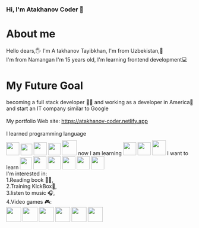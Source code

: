 ### Hi, I'm Atakhanov Coder 👋

<h1>About me</h1>
Hello dears,🖐 I'm A takhanov Tayibkhan, I'm from Uzbekistan,📍<br>
I'm from Namangan I'm 15 years old, I'm learning frontend development💻<br>
<h1>My Future Goal</h1>
becoming a full stack developer 👩‍💻 and working as a developer in America🧰<br>
and start an IT company similar to Google<br>
<br>
My portfolio Web site: <a href="https://atakhanov-coder.netlify.app/">https://atakhanov-coder.netlify.app</a>
<br>
<br>
I learned programming language<br>
<div style="display: inline-block;">
<img src="https://cdn-icons-png.flaticon.com/512/174/174854.png?w=360" width="35px">
<img src="https://static.cdnlogo.com/logos/c/18/css.svg" width="31px">
<img src="https://git-scm.com/images/logos/downloads/Git-Icon-1788C.png" width="35px">
<img src="https://cdn-icons-png.flaticon.com/512/25/25231.png" width="33px">
<img src="https://getbootstrap.com/docs/5.0/assets/brand/bootstrap-logo.svg" width="40px">
</div>
now I am learning
<div style="display: inline-block;">
  <img src="https://upload.wikimedia.org/wikipedia/commons/thumb/9/99/Unofficial_JavaScript_logo_2.svg/1024px-Unofficial_JavaScript_logo_2.svg.png" width="35px">
  <img src="https://upload.wikimedia.org/wikipedia/commons/thumb/9/95/Vue.js_Logo_2.svg/2367px-Vue.js_Logo_2.svg.png" width="35px">
  <img src="https://user-images.githubusercontent.com/7110136/29002857-9e802f08-7ab4-11e7-9c31-604b5d0d0c19.png" width="37px" height="40px" style="margin-top: 10px;">
</div>
I want to learn
<div style="display: inline-block;">
  <img src="https://upload.wikimedia.org/wikipedia/commons/thumb/9/96/Sass_Logo_Color.svg/1280px-Sass_Logo_Color.svg.png" width="32px">
  <img src="https://seeklogo.com/images/T/tailwind-css-logo-5AD4175897-seeklogo.com.png" width="35px">
  <img src="https://iconape.com/wp-content/png_logo_vector/typescript.png" width="35px">
  <img src="https://miro.medium.com/max/500/1*cPh7ujRIfcHAy4kW2ADGOw.png" width="35px">
  <img src="https://cdn.worldvectorlogo.com/logos/redux.svg" width="35px">
  <img src="https://cdn-icons-png.flaticon.com/512/5968/5968322.png" width="35px">
</div>
<br>
I'm interested in: <br>
1.Reading book 👨‍🎓, <br>
2.Training KickBox🥋, <br>
3.listen to music 🎧, <br>
4.Video games 🎮:<br><div style="display: inline-block;">
  <img src="https://upload.wikimedia.org/wikipedia/commons/thumb/8/83/Steam_icon_logo.svg/640px-Steam_icon_logo.svg.png" width="40px">
  <img src="https://cnlgaming.gg/wp-content/uploads/ava-CSGO.png" width="40px">
  <img src="https://seeklogo.com/images/M/minecraft-logo-5EAD3A1535-seeklogo.com.png" width="40px">
  <img src="https://avatanplus.com/files/resources/original/573b41b55e2f1154bf78ac8a.png" width="40px">
  <img src="https://images-wixmp-ed30a86b8c4ca887773594c2.wixmp.com/f/ef02abe3-63cc-4dfa-8eab-5543cf3bcf4f/dde2pfh-9b2acce1-5c98-42f5-8fec-f743b2b1b680.png?token=eyJ0eXAiOiJKV1QiLCJhbGciOiJIUzI1NiJ9.eyJzdWIiOiJ1cm46YXBwOjdlMGQxODg5ODIyNjQzNzNhNWYwZDQxNWVhMGQyNmUwIiwiaXNzIjoidXJuOmFwcDo3ZTBkMTg4OTgyMjY0MzczYTVmMGQ0MTVlYTBkMjZlMCIsIm9iaiI6W1t7InBhdGgiOiJcL2ZcL2VmMDJhYmUzLTYzY2MtNGRmYS04ZWFiLTU1NDNjZjNiY2Y0ZlwvZGRlMnBmaC05YjJhY2NlMS01Yzk4LTQyZjUtOGZlYy1mNzQzYjJiMWI2ODAucG5nIn1dXSwiYXVkIjpbInVybjpzZXJ2aWNlOmZpbGUuZG93bmxvYWQiXX0.fx_g84XH2cocCKhAc89KVV_sLu5OkCXLfc1VW0ZjOSI" width="40px">
  <img src="https://upload.wikimedia.org/wikipedia/sco/thumb/b/b1/Mortal_Kombat_Logo.svg/1017px-Mortal_Kombat_Logo.svg.png" width="40px">
</div>

